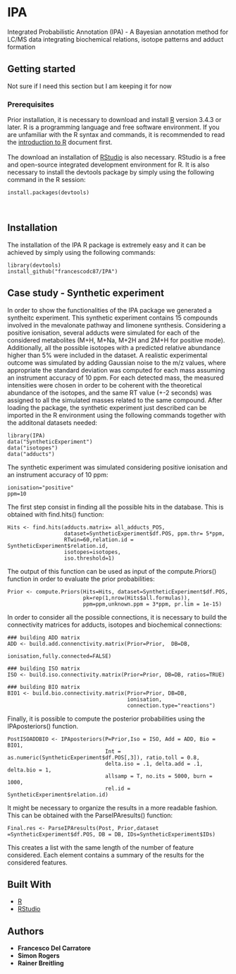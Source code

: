# IPA
Integrated Probabilistic Annotation (IPA) - A Bayesian annotation method for LC/MS data integrating biochemical relations, isotope patterns and adduct formation

## Getting started
Not sure if I need this section but I am keeping it for now

### Prerequisites
Prior installation, it is necessary to download and install
[R](https://www.r-project.org/) version 3.4.3 or later. R is a programming language and
free software environment. If you are unfamiliar with the R syntax and commands, it is
recommended to read the [introduction to R](https://cran.r-project.org/doc/manuals/R-intro.html)
document first.
<br />
<br />
The download an installation of [RStudio](https://www.rstudio.com/) is also necessary. RStudio
is a free and open-source integrated development environment for R.
It is also necessary to install the devtools package by simply using the following command in the R session:
```
install.packages(devtools)
```
<br />


## Installation
The installation of the IPA R package is extremely easy and it can be achieved by
simply using the following commands:
```
library(devtools)
install_github("francescodc87/IPA")
```



## Case study - Synthetic experiment

In order to show the functionalities of the IPA package we generated a syntheitc experiment.
This synthetic experiment contains 15 compounds involved in the mevalonate pathway and limonene synthesis.
Considering a positive ionisation, several adducts were simulated for each of the considered metabolites (M+H, M+Na,
M+2H and 2M+H for positive mode). Additionally, all the possible isotopes with a predicted relative abundance
higher than 5% were included in the dataset. A realistic experimental outcome was simulated by adding Gaussian noise to the m/z values, where appropriate the standard deviation was computed for each mass assuming an instrument accuracy of 10 ppm. For each detected mass, the measured intensities were chosen in order to be coherent with the theoretical abundance of the isotopes, and the same RT value (+-2 seconds) was assigned to all the simulated masses related to the same compound. After loading the package, the synthetic experiment just described can be imported in the R environment using the following commands together with the additonal datasets needed:
```
library(IPA)
data("SyntheticExperiment")
data("isotopes")
data("adducts")

```
The synthetic experiment was simulated considering positive ionisation and an instrument accuracy of 10 ppm:

```
ionisation="positive"
ppm=10

```

The first step consist in finding all the possible hits in the database. This is obtained with find.hits() function:


```
Hits <- find.hits(adducts.matrix= all_adducts_POS,
                  dataset=SyntheticExperiment$df.POS, ppm.thr= 5*ppm,
                  RTwin=60,relation.id = SyntheticExperiment$relation.id,
                  isotopes=isotopes, 
                  iso.threshold=1)

```

The output of this function can be used as input of the compute.Priors() function
in order to evaluate the prior probabilities:

```
Prior <- compute.Priors(Hits=Hits, dataset=SyntheticExperiment$df.POS,
                        pk=rep(1,nrow(Hits$all.formulas)),
                        ppm=ppm,unknown.ppm = 3*ppm, pr.lim = 1e-15)

```
In order to consider all the possible connections, it is necessary to build the connectivity matrices for adducts, isotopes and biochemical connections:

```
### building ADD matrix
ADD <- build.add.connenctivity.matrix(Prior=Prior,  DB=DB,
                                      ionisation,fully.connected=FALSE)

### building ISO matrix
ISO <- build.iso.connectivity.matrix(Prior=Prior, DB=DB, ratios=TRUE)

### building BIO matrix
BIO1 <- build.bio.connectivity.matrix(Prior=Prior, DB=DB,
                                      ionisation,
                                      connection.type="reactions")

```
Finally, it is possible to compute the posterior probabilities using the IPAposteriors() function.

```
PostISOADDBIO <- IPAposteriors(P=Prior,Iso = ISO, Add = ADD, Bio = BIO1,
                               Int = as.numeric(SyntheticExperiment$df.POS[,3]), ratio.toll = 0.8,
                               delta.iso = .1, delta.add = .1, delta.bio = 1,
                               allsamp = T, no.its = 5000, burn = 1000,
                               rel.id = SyntheticExperiment$relation.id)

```

It might be necessary to organize the results in a more readable fashion.
This can be obtained with the ParseIPAresults() function:

```
Final.res <- ParseIPAresults(Post, Prior,dataset =SyntheticExperiment$df.POS, DB = DB, IDs=SyntheticExperiment$IDs)
```

This creates a list with the same length of the number of feature considered. Each element contains a summary of the results for the considered features.

## Built With

* [R](https://www.r-project.org/)
* [RStudio](https://www.rstudio.com/)


## Authors

* **Francesco Del Carratore**
* **Simon Rogers**
* **Rainer Breitling**
